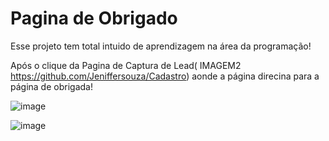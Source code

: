 # Pagina de Obrigado

Esse projeto tem total intuido de aprendizagem na área da programação!

Após o clique da Pagina de Captura de Lead( IMAGEM2 https://github.com/Jeniffersouza/Cadastro) aonde a página direcina para a página de obrigada!

![image](https://user-images.githubusercontent.com/98287941/158237338-ac9e1cd6-3def-48e4-b8ba-dd3a7501a3c9.png)



![image](https://user-images.githubusercontent.com/98287941/158237126-266487f1-dfd3-4eb1-83c7-f183585eb514.png)







